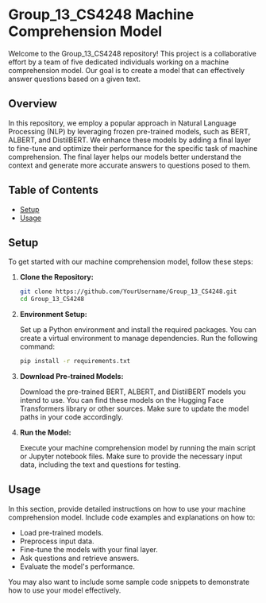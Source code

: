 # Group_13_CS4248 Machine Comprehension Model

Welcome to the Group_13_CS4248 repository! This project is a collaborative effort by a team of five dedicated individuals working on a machine comprehension model. Our goal is to create a model that can effectively answer questions based on a given text.

## Overview

In this repository, we employ a popular approach in Natural Language Processing (NLP) by leveraging frozen pre-trained models, such as BERT, ALBERT, and DistilBERT. We enhance these models by adding a final layer to fine-tune and optimize their performance for the specific task of machine comprehension. The final layer helps our models better understand the context and generate more accurate answers to questions posed to them.

## Table of Contents

- [Setup](#setup)
- [Usage](#usage)


## Setup

To get started with our machine comprehension model, follow these steps:

1. **Clone the Repository:**

   ```bash
   git clone https://github.com/YourUsername/Group_13_CS4248.git
   cd Group_13_CS4248
   ```

2. **Environment Setup:**

   Set up a Python environment and install the required packages. You can create a virtual environment to manage dependencies. Run the following command:

   ```bash
   pip install -r requirements.txt
   ```

3. **Download Pre-trained Models:**

   Download the pre-trained BERT, ALBERT, and DistilBERT models you intend to use. You can find these models on the Hugging Face Transformers library or other sources. Make sure to update the model paths in your code accordingly.

4. **Run the Model:**

   Execute your machine comprehension model by running the main script or Jupyter notebook files. Make sure to provide the necessary input data, including the text and questions for testing.

## Usage

In this section, provide detailed instructions on how to use your machine comprehension model. Include code examples and explanations on how to:

- Load pre-trained models.
- Preprocess input data.
- Fine-tune the models with your final layer.
- Ask questions and retrieve answers.
- Evaluate the model's performance.

You may also want to include some sample code snippets to demonstrate how to use your model effectively.


